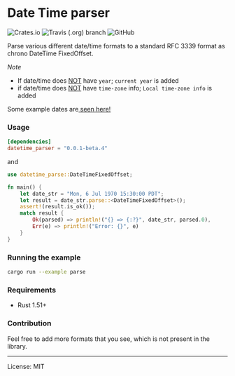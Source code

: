 Date Time parser
=================
![Crates.io](https://img.shields.io/crates/v/datetime_parse?style=for-the-badge)
![Travis (.org) branch](https://img.shields.io/travis/marirs/datetime-parse-rs/main?style=for-the-badge)
![GitHub](https://img.shields.io/github/license/marirs/datetime-parse-rs?style=for-the-badge)

Parse various different date/time formats to a standard RFC 3339 format as chrono DateTime FixedOffset.

*Note*
- If date/time does <u>NOT</u> have `year`; `current year` is added
- if date/time does <u>NOT</u> have `time-zone` info; `Local time-zone info` is added

Some example dates are<a href="https://raw.githubusercontent.com/marirs/datetime-parse-rs/main/examples/dates.txt" target="_blank"> seen here!</a>  

### Usage
```toml
[dependencies]
datetime_parser = "0.0.1-beta.4"
```

and

```rust
use datetime_parse::DateTimeFixedOffset;

fn main() {
    let date_str = "Mon, 6 Jul 1970 15:30:00 PDT";
    let result = date_str.parse::<DateTimeFixedOffset>();
    assert!(result.is_ok());
    match result {
        Ok(parsed) => println!("{} => {:?}", date_str, parsed.0),
        Err(e) => println!("Error: {}", e)
    }
}
```

### Running the example
```bash
cargo run --example parse
```

### Requirements

- Rust 1.51+

### Contribution

Feel free to add more formats that you see, which is not present in the library.

---
License: MIT